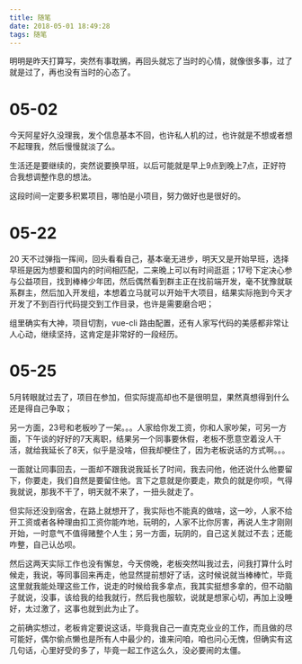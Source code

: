 ```yaml
---
title: 随笔 
date: 2018-05-01 18:49:28
tags: 随笔
---
```


明明是昨天打算写，突然有事耽搁，再回头就忘了当时的心情，就像很多事，过了就是过了，再也没有当时的心态了。
<!-- more -->
# 05-02

今天阿星好久没理我，发个信息基本不回，也许私人机的过，也许就是不想或者想不起理我，然后慢慢就淡了么。

生活还是要继续的，突然说要换早班，以后可能就是早上9点到晚上7点，正好符合我想调整作息的想法。

这段时间一定要多积累项目，哪怕是小项目，努力做好也是很好的。

# 05-22 

20 天不过弹指一挥间，回头看看自己，基本毫无进步，明天又是开始早班，选择早班是因为想要和国内的时间相匹配，二来晚上可以有时间逛逛；17号下定决心参与公益项目，找到棒棒少年团，然后偶然看到群主正在找前端开发，毫不犹豫就联系群主，然后加入开发组，本想着立马就可以开始干大项目，结果实际拖到今天才开发了不到百行代码提交到工作目录，也许是需要磨合吧；

组里确实有大神，项目切割，vue-cli 路由配置，还有人家写代码的美感都非常让人心动，继续坚持，这肯定是非常好的一段经历。

# 05-25

5月转眼就过去了，项目在参加，但实际提高却也不是很明显，果然真想得到什么还是得自己争取；

另一方面，23号和老板吵了一架。。。人家给你发工资，你和人家吵架，可另一方面，下午谈的好好的7天离职，结果另一个同事要休假，老板不愿意空着没人干活，就给我延长了8天，似乎是没啥，但我却梗住了，因为老板说话的方式啊。。。

一面就让同事回去，一面却不跟我说我延长了时间，我去问他，他还说什么他要留下，你要走，我们自然是要留住他。言下之意就是你要走，欺负的就是你呗，气得我就说，那我不干了，明天就不来了，一扭头就走了。

但实际还没到宿舍，在路上就想开了，我实际也不能真的做啥，这一吵，人家不给开工资或者各种理由扣工资你能咋地，玩明的，人家不比你厉害，再说人生才刚刚开始，一时意气不值得赌整个人生；另一方面，玩阴的，自己这关就过不去；还能咋整，自己认怂呗。

然后这两天实际工作也没有懈怠，今天傍晚，老板突然叫我过去，问我打算什么时候走，我说，等同事回来再走，他显然提前想好了话，这时候说就当棒棒忙，毕竟这里就我能处理这些工作，说走的时候给我多拿点，我其实挺想多拿的，但不动脑子就说，没事，该给我的给我就行，然后我也服软，说就是想家心切，再加上没睡好，太过激了，这事也就到此为止了。

之前确实想过，老板肯定要说这话，毕竟我自己一直克克业业的工作，而且做的尽可能好，偶尔偷点懒也是所有人中最少的，谁来问咱，咱也问心无愧，但确实有这几句话，心里好受的多了，毕竟一起工作这么久，没必要闹的太僵。